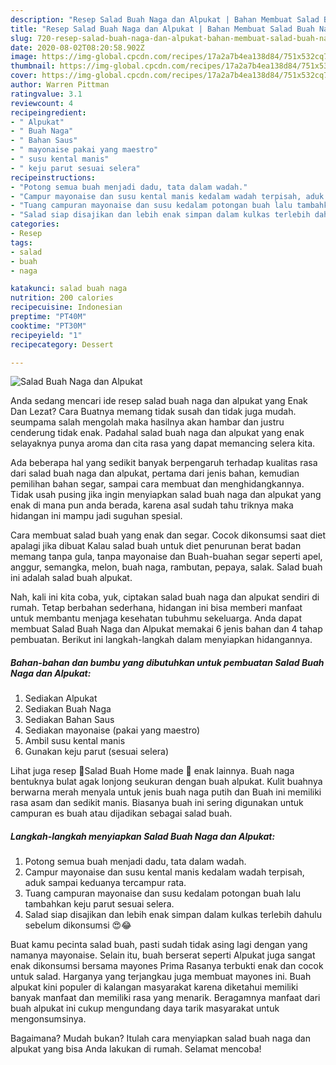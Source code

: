 ```yaml
---
description: "Resep Salad Buah Naga dan Alpukat | Bahan Membuat Salad Buah Naga dan Alpukat Yang Mudah Dan Praktis"
title: "Resep Salad Buah Naga dan Alpukat | Bahan Membuat Salad Buah Naga dan Alpukat Yang Mudah Dan Praktis"
slug: 720-resep-salad-buah-naga-dan-alpukat-bahan-membuat-salad-buah-naga-dan-alpukat-yang-mudah-dan-praktis
date: 2020-08-02T08:20:58.902Z
image: https://img-global.cpcdn.com/recipes/17a2a7b4ea138d84/751x532cq70/salad-buah-naga-dan-alpukat-foto-resep-utama.jpg
thumbnail: https://img-global.cpcdn.com/recipes/17a2a7b4ea138d84/751x532cq70/salad-buah-naga-dan-alpukat-foto-resep-utama.jpg
cover: https://img-global.cpcdn.com/recipes/17a2a7b4ea138d84/751x532cq70/salad-buah-naga-dan-alpukat-foto-resep-utama.jpg
author: Warren Pittman
ratingvalue: 3.1
reviewcount: 4
recipeingredient:
- " Alpukat"
- " Buah Naga"
- " Bahan Saus"
- " mayonaise pakai yang maestro"
- " susu kental manis"
- " keju parut sesuai selera"
recipeinstructions:
- "Potong semua buah menjadi dadu, tata dalam wadah."
- "Campur mayonaise dan susu kental manis kedalam wadah terpisah, aduk sampai keduanya tercampur rata."
- "Tuang campuran mayonaise dan susu kedalam potongan buah lalu tambahkan keju parut sesuai selera."
- "Salad siap disajikan dan lebih enak simpan dalam kulkas terlebih dahulu sebelum dikonsumsi 😍😂"
categories:
- Resep
tags:
- salad
- buah
- naga

katakunci: salad buah naga 
nutrition: 200 calories
recipecuisine: Indonesian
preptime: "PT40M"
cooktime: "PT30M"
recipeyield: "1"
recipecategory: Dessert

---
```



![Salad Buah Naga dan Alpukat](https://img-global.cpcdn.com/recipes/17a2a7b4ea138d84/751x532cq70/salad-buah-naga-dan-alpukat-foto-resep-utama.jpg)

Anda sedang mencari ide resep salad buah naga dan alpukat yang Enak Dan Lezat? Cara Buatnya memang tidak susah dan tidak juga mudah. seumpama salah mengolah maka hasilnya akan hambar dan justru cenderung tidak enak. Padahal salad buah naga dan alpukat yang enak selayaknya punya aroma dan cita rasa yang dapat memancing selera kita.

Ada beberapa hal yang sedikit banyak berpengaruh terhadap kualitas rasa dari salad buah naga dan alpukat, pertama dari jenis bahan, kemudian pemilihan bahan segar, sampai cara membuat dan menghidangkannya. Tidak usah pusing jika ingin menyiapkan salad buah naga dan alpukat yang enak di mana pun anda berada, karena asal sudah tahu triknya maka hidangan ini mampu jadi suguhan spesial.

Cara membuat salad buah yang enak dan segar. Cocok dikonsumsi saat diet apalagi jika dibuat Kalau salad buah untuk diet penurunan berat badan memang tanpa gula, tanpa mayonaise dan Buah-buahan segar seperti apel, anggur, semangka, melon, buah naga, rambutan, pepaya, salak. Salad buah ini adalah salad buah alpukat.


Nah, kali ini kita coba, yuk, ciptakan salad buah naga dan alpukat sendiri di rumah. Tetap berbahan sederhana, hidangan ini bisa memberi manfaat untuk membantu menjaga kesehatan tubuhmu sekeluarga. Anda dapat membuat Salad Buah Naga dan Alpukat memakai 6 jenis bahan dan 4 tahap pembuatan. Berikut ini langkah-langkah dalam menyiapkan hidangannya.

<!--inarticleads1-->

##### Bahan-bahan dan bumbu yang dibutuhkan untuk pembuatan Salad Buah Naga dan Alpukat:

1. Sediakan  Alpukat
1. Sediakan  Buah Naga
1. Sediakan  Bahan Saus
1. Sediakan  mayonaise (pakai yang maestro)
1. Ambil  susu kental manis
1. Gunakan  keju parut (sesuai selera)


Lihat juga resep 🍓Salad Buah Home made 🍇 enak lainnya. Buah naga bentuknya bulat agak lonjong seukuran dengan buah alpukat. Kulit buahnya berwarna merah menyala untuk jenis buah naga putih dan Buah ini memiliki rasa asam dan sedikit manis. Biasanya buah ini sering digunakan untuk campuran es buah atau dijadikan sebagai salad buah. 

<!--inarticleads2-->

##### Langkah-langkah menyiapkan Salad Buah Naga dan Alpukat:

1. Potong semua buah menjadi dadu, tata dalam wadah.
1. Campur mayonaise dan susu kental manis kedalam wadah terpisah, aduk sampai keduanya tercampur rata.
1. Tuang campuran mayonaise dan susu kedalam potongan buah lalu tambahkan keju parut sesuai selera.
1. Salad siap disajikan dan lebih enak simpan dalam kulkas terlebih dahulu sebelum dikonsumsi 😍😂


Buat kamu pecinta salad buah, pasti sudah tidak asing lagi dengan yang namanya mayonaise. Selain itu, buah berserat seperti Alpukat juga sangat enak dikonsumsi bersama mayones Prima Rasanya terbukti enak dan cocok untuk salad. Harganya yang terjangkau juga membuat mayones ini. Buah alpukat kini populer di kalangan masyarakat karena diketahui memiliki banyak manfaat dan memiliki rasa yang menarik. Beragamnya manfaat dari buah alpukat ini cukup mengundang daya tarik masyarakat untuk mengonsumsinya. 

Bagaimana? Mudah bukan? Itulah cara menyiapkan salad buah naga dan alpukat yang bisa Anda lakukan di rumah. Selamat mencoba!

